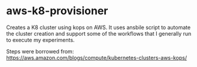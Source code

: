 # aws-k8-provisioner

Creates a K8 cluster using kops on AWS. It uses ansbile script to automate the cluster creation and support some of the workflows that I generally run to execute my experiments. 

Steps were borrowed from:
https://aws.amazon.com/blogs/compute/kubernetes-clusters-aws-kops/
